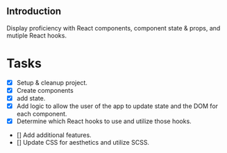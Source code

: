 ## Introduction
Display proficiency with React components, component state & props, and mutiple React hooks. 


# Tasks

- [x] Setup & cleanup project. 
- [x] Create components
- [x] add state.
- [x] Add logic to allow the user of the app to update state and the DOM for each component.
- [x] Determine which React hooks to use and utilize those hooks. 
- [] Add additional features. 
- [] Update CSS for aesthetics and utilize SCSS.
